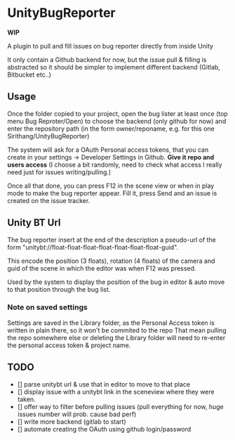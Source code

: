 # UnityBugReporter

**WIP**

A plugin to pull and fill issues on bug reporter directly from inside Unity

It only contain a Github backend for now, but the issue pull & filling is abstracted
so it should be simpler to implement different backend (Gitlab, Bitbucket etc..)

## Usage

Once the folder copied to your project, open the bug lister at least once
(top menu Bug Reproter/Open) to choose the backend (only github for now) and
enter the repository path (in the form owner/reponame, e.g. for this one
  Sirithang/UnityBugReporter)

The system will ask for a OAuth Personal access tokens, that you can create in
your settings -> Developer Settings in Github. **Give it repo and users access**
(I choose a bit randomly, need to check what access I really need just for issues
  writing/pulling.)


Once all that done, you can press F12 in the scene view or when in play mode to
make the bug reporter appear. Fill it, press Send and an issue is created on the
issue tracker.

## Unity BT Url

The bug reporter insert at the end of the description a pseudo-url of the form
"unitybt://float-float-float-float-float-float-float-guid".

This encode the position (3 floats), rotation (4 floats) of the camera and guid
of the scene in which the editor was when F12 was pressed.

Used by the system to display the position of the bug in editor & auto move to
that position through the bug list.

### Note on saved settings

Settings are saved in the Library folder, as the Personal Access token is written in plain there, so it won't be commited to the repo
That mean pulling the repo somewhere else or deleting the Library folder will need to re-enter the personal access token & project name.

## TODO

- [] parse unitybt url & use that in editor to move to that place
- [] display issue with a unitybt link in the sceneview where they were taken.
- [] offer way to filter before pulling issues (pull everything for now, huge issues number will prob. cause bad perf)
- [] write more backend (gitlab to start)
- [] automate creating the OAuth using github login/password

